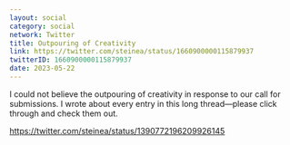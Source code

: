 ```yaml
---
layout: social
category: social
network: Twitter
title: Outpouring of Creativity
link: https://twitter.com/steinea/status/1660900000115879937
twitterID: 1660900000115879937
date: 2023-05-22
---
```


I could not believe the outpouring of creativity in response to our call for submissions. I wrote about every entry in this long thread—please click through and check them out.

<https://twitter.com/steinea/status/1390772196209926145>
